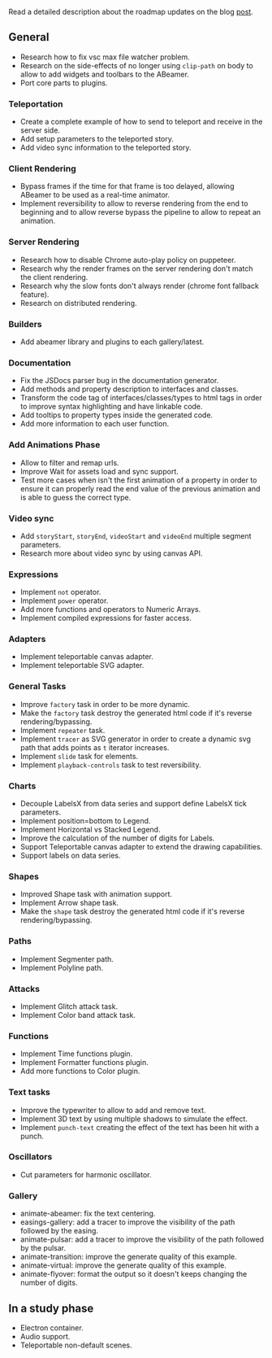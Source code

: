 
Read a detailed description about the roadmap updates on the blog [post](https://www.abeamer.com/blog/2018/07/04/website-published-roadmap-updates.html#roadmap-updates).

## General

- Research how to fix vsc max file watcher problem.
- Research on the side-effects of no longer using `clip-path` on body to allow to add widgets and toolbars to the ABeamer.
- Port core parts to plugins.

### Teleportation
- Create a complete example of how to send to teleport and receive in the server side.
- Add setup parameters to the teleported story.
- Add video sync information to the teleported story.

### Client Rendering
- Bypass frames if the time for that frame is too delayed, allowing ABeamer to be used as a real-time animator.
- Implement reversibility to allow to reverse rendering from the end to beginning
and to allow reverse bypass the pipeline to allow to repeat an animation.

### Server Rendering
- Research how to disable Chrome auto-play policy on puppeteer.
- Research why the render frames on the server rendering don't match the client rendering.
- Research why the slow fonts don't always render (chrome font fallback feature).
- Research on distributed rendering.

### Builders
- Add abeamer library and plugins to each gallery/latest.

### Documentation
- Fix the JSDocs parser bug in the documentation generator.
- Add methods and property description to interfaces and classes.
- Transform the code tag of interfaces/classes/types to html tags in order to improve syntax highlighting
and have linkable code.
- Add tooltips to property types inside the generated code.
- Add more information to each user function.

### Add Animations Phase
- Allow to filter and remap urls.
- Improve Wait for assets load and sync support.
- Test more cases when isn't the first animation of a property in order to
ensure it can properly read the end value of the previous animation and is able to guess the correct type.

### Video sync
- Add `storyStart`, `storyEnd`, `videoStart` and `videoEnd` multiple segment parameters.
- Research more about video sync by using canvas API.

### Expressions
- Implement `not` operator.
- Implement `power` operator.
- Add more functions and operators to Numeric Arrays.
- Implement compiled expressions for faster access.

### Adapters
- Implement teleportable canvas adapter.
- Implement teleportable SVG adapter.

### General Tasks
- Improve `factory` task in order to be more dynamic.
- Make the `factory` task destroy the generated html code if it's reverse rendering/bypassing.
- Implement `repeater` task.
- Implement `tracer` as SVG generator in order to create a dynamic svg path that adds points
as `t` iterator increases.
- Implement `slide` task for elements.
- Implement `playback-controls` task to test reversibility.

### Charts
- Decouple LabelsX from data series and support define LabelsX tick parameters.
- Implement position=bottom to Legend.
- Implement Horizontal vs Stacked Legend.
- Improve the calculation of the number of digits for Labels.
- Support Teleportable canvas adapter to extend the drawing capabilities.
- Support labels on data series.

### Shapes
- Improved Shape task with animation support.
- Implement Arrow shape task.
- Make the `shape` task destroy the generated html code if it's reverse rendering/bypassing.

### Paths
- Implement Segmenter path.
- Implement Polyline path.

### Attacks
- Implement Glitch attack task.
- Implement Color band attack task.

### Functions
- Implement Time functions plugin.
- Implement Formatter functions plugin.
- Add more functions to Color plugin.

### Text tasks
- Improve the typewriter to allow to add and remove text.
- Implement 3D text by using multiple shadows to simulate the effect.
- Implement `punch-text` creating the effect of the text has been hit with a punch.

### Oscillators
- Cut parameters for harmonic oscillator.

### Gallery
- animate-abeamer: fix the text centering.
- easings-gallery: add a tracer to improve the visibility of the path followed by the easing.
- animate-pulsar: add a tracer to improve the visibility of the path followed by the pulsar.
- animate-transition: improve the generate quality of this example.
- animate-virtual: improve the generate quality of this example.
- animate-flyover: format the output so it doesn't keeps changing the number of digits.

## In a study phase

- Electron container.
- Audio support.
- Teleportable non-default scenes.
